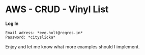 # AWS - CRUD - Vinyl List

**Log In**

```$xslt
Email adress: *eve.holt@reqres.in*
Password: *cityslicka*
```

Enjoy and let me know what more examples should I implement.
